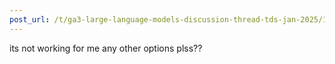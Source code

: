 ```yaml
---
post_url: /t/ga3-large-language-models-discussion-thread-tds-jan-2025/163247/103
---
```

its not working for me any other options plss??